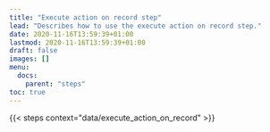 ```yaml
---
title: "Execute action on record step"
lead: "Describes how to use the execute action on record step."
date: 2020-11-16T13:59:39+01:00
lastmod: 2020-11-16T13:59:39+01:00
draft: false
images: []
menu:
  docs:
    parent: "steps"
toc: true
---
```


{{< steps context="data/execute_action_on_record" >}}
